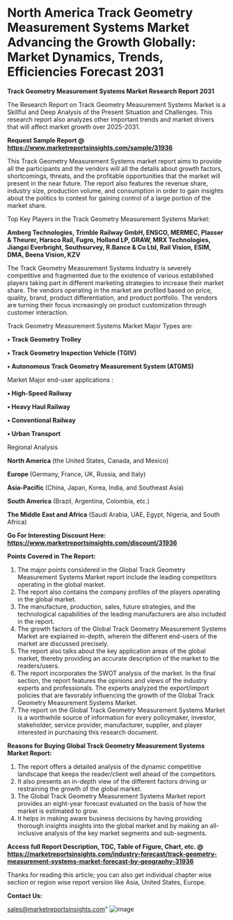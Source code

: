  # North America Track Geometry Measurement Systems Market Advancing the Growth Globally: Market Dynamics, Trends, Efficiencies Forecast 2031

<strong>Track Geometry Measurement Systems Market Research Report 2031</strong>

The Research Report on Track Geometry Measurement Systems Market is a Skillful and Deep Analysis of the Present Situation and Challenges. This research report also analyzes other important trends and market drivers that will affect market growth over 2025-2031.

<strong>Request Sample Report @ <a href=https://www.marketreportsinsights.com/sample/31936>https://www.marketreportsinsights.com/sample/31936</a></strong>

This Track Geometry Measurement Systems market report aims to provide all the participants and the vendors will all the details about growth factors, shortcomings, threats, and the profitable opportunities that the market will present in the near future. The report also features the revenue share, industry size, production volume, and consumption in order to gain insights about the politics to contest for gaining control of a large portion of the market share.

Top Key Players in the Track Geometry Measurement Systems Market:

<strong>Amberg Technologies, Trimble Railway GmbH, ENSCO, MERMEC, Plasser & Theurer, Harsco Rail, Fugro, Holland LP, GRAW, MRX Technologies, Jiangxi Everbright, Southsurvey, R.Bance & Co Ltd, Rail Vision, ESIM, DMA, Beena Vision, KZV</strong>

The Track Geometry Measurement Systems Industry is severely competitive and fragmented due to the existence of various established players taking part in different marketing strategies to increase their market share. The vendors operating in the market are profiled based on price, quality, brand, product differentiation, and product portfolio. The vendors are turning their focus increasingly on product customization through customer interaction.

Track Geometry Measurement Systems Market Major Types are:

<strong>• Track Geometry Trolley

• Track Geometry Inspection Vehicle (TGIV)

• Autonomous Track Geometry Measurement System (ATGMS)</strong>

Market Major end-user applications :

<strong>• High-Speed Railway

• Heavy Haul Railway

• Conventional Railway

• Urban Transport</strong>

Regional Analysis

</u><strong><b>North America</b></strong> (the United States, Canada, and Mexico)

<strong><b>Europe </b></strong>(Germany, France, UK, Russia, and Italy)

<strong><b>Asia-Pacific</b></strong> (China, Japan, Korea, India, and Southeast Asia)

<strong><b>South America</b></strong> (Brazil, Argentina, Colombia, etc.)

<strong><b>The Middle East and Africa</b></strong> (Saudi Arabia, UAE, Egypt, Nigeria, and South Africa)

<strong>Go For Interesting Discount Here: <a href=https://www.marketreportsinsights.com/discount/31936>https://www.marketreportsinsights.com/discount/31936</a></strong>

<strong>Points Covered in The Report:</strong>
<ol>
  <li>The major points considered in the Global Track Geometry Measurement Systems Market report include the leading competitors operating in the global market.</li>
  <li>The report also contains the company profiles of the players operating in the global market.</li>
  <li>The manufacture, production, sales, future strategies, and the technological capabilities of the leading manufacturers are also included in the report.</li>
  <li>The growth factors of the Global Track Geometry Measurement Systems Market are explained in-depth, wherein the different end-users of the market are discussed precisely.</li>
  <li>The report also talks about the key application areas of the global market, thereby providing an accurate description of the market to the readers/users.</li>
  <li>The report incorporates the SWOT analysis of the market. In the final section, the report features the opinions and views of the industry experts and professionals. The experts analyzed the export/import policies that are favorably influencing the growth of the Global Track Geometry Measurement Systems Market.</li>
  <li>The report on the Global Track Geometry Measurement Systems Market is a worthwhile source of information for every policymaker, investor, stakeholder, service provider, manufacturer, supplier, and player interested in purchasing this research document.</li>
</ol>
<strong>Reasons for Buying Global Track Geometry Measurement Systems Market Report:</strong>

<ol>
  <li>The report offers a detailed analysis of the dynamic competitive landscape that keeps the reader/client well ahead of the competitors.</li>
  <li>It also presents an in-depth view of the different factors driving or restraining the growth of the global market.</li>
  <li>The Global Track Geometry Measurement Systems Market report provides an eight-year forecast evaluated on the basis of how the market is estimated to grow.</li>
  <li>It helps in making aware business decisions by having providing thorough insights insights into the global market and by making an all-inclusive analysis of the key market segments and sub-segments.</li>
</ol>
<strong>Access full Report Description, TOC, Table of Figure, Chart, etc. @ <a href=https://marketreportsinsights.com/industry-forecast/track-geometry-measurement-systems-market-forecast-by-geography-31936>https://marketreportsinsights.com/industry-forecast/track-geometry-measurement-systems-market-forecast-by-geography-31936</a></strong>


Thanks for reading this article; you can also get individual chapter wise section or region wise report version like Asia, United States, Europe.

<strong>Contact Us:</strong>

sales@marketreportsinsights.com"
![image](https://github.com/user-attachments/assets/45aee9fd-f044-4db8-ad34-40aa150c6dce)
